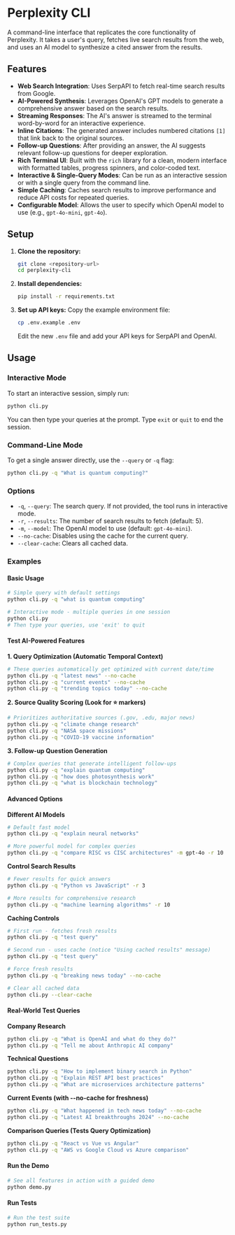 # Perplexity CLI

A command-line interface that replicates the core functionality of Perplexity. It takes a user's query, fetches live search results from the web, and uses an AI model to synthesize a cited answer from the results.

## Features

- **Web Search Integration**: Uses SerpAPI to fetch real-time search results from Google.
- **AI-Powered Synthesis**: Leverages OpenAI's GPT models to generate a comprehensive answer based on the search results.
- **Streaming Responses**: The AI's answer is streamed to the terminal word-by-word for an interactive experience.
- **Inline Citations**: The generated answer includes numbered citations `[1]` that link back to the original sources.
- **Follow-up Questions**: After providing an answer, the AI suggests relevant follow-up questions for deeper exploration.
- **Rich Terminal UI**: Built with the `rich` library for a clean, modern interface with formatted tables, progress spinners, and color-coded text.
- **Interactive & Single-Query Modes**: Can be run as an interactive session or with a single query from the command line.
- **Simple Caching**: Caches search results to improve performance and reduce API costs for repeated queries.
- **Configurable Model**: Allows the user to specify which OpenAI model to use (e.g., `gpt-4o-mini`, `gpt-4o`).

## Setup

1.  **Clone the repository:**
    ```bash
    git clone <repository-url>
    cd perplexity-cli
    ```

2.  **Install dependencies:**
    ```bash
    pip install -r requirements.txt
    ```

3.  **Set up API keys:**
    Copy the example environment file:
    ```bash
    cp .env.example .env
    ```
    Edit the new `.env` file and add your API keys for SerpAPI and OpenAI.

## Usage

### Interactive Mode

To start an interactive session, simply run:
```bash
python cli.py
```
You can then type your queries at the prompt. Type `exit` or `quit` to end the session.

### Command-Line Mode

To get a single answer directly, use the `--query` or `-q` flag:
```bash
python cli.py -q "What is quantum computing?"
```

### Options

-   `-q`, `--query`: The search query. If not provided, the tool runs in interactive mode.
-   `-r`, `--results`: The number of search results to fetch (default: 5).
-   `-m`, `--model`: The OpenAI model to use (default: `gpt-4o-mini`).
-   `--no-cache`: Disables using the cache for the current query.
-   `--clear-cache`: Clears all cached data.

### Examples

#### Basic Usage
```bash
# Simple query with default settings
python cli.py -q "what is quantum computing"

# Interactive mode - multiple queries in one session
python cli.py
# Then type your queries, use 'exit' to quit
```

#### Test AI-Powered Features

**1. Query Optimization (Automatic Temporal Context)**
```bash
# These queries automatically get optimized with current date/time
python cli.py -q "latest news" --no-cache
python cli.py -q "current events" --no-cache
python cli.py -q "trending topics today" --no-cache
```

**2. Source Quality Scoring (Look for ⭐ markers)**
```bash
# Prioritizes authoritative sources (.gov, .edu, major news)
python cli.py -q "climate change research"
python cli.py -q "NASA space missions"
python cli.py -q "COVID-19 vaccine information"
```

**3. Follow-up Question Generation**
```bash
# Complex queries that generate intelligent follow-ups
python cli.py -q "explain quantum computing"
python cli.py -q "how does photosynthesis work"
python cli.py -q "what is blockchain technology"
```

#### Advanced Options

**Different AI Models**
```bash
# Default fast model
python cli.py -q "explain neural networks"

# More powerful model for complex queries
python cli.py -q "compare RISC vs CISC architectures" -m gpt-4o -r 10
```

**Control Search Results**
```bash
# Fewer results for quick answers
python cli.py -q "Python vs JavaScript" -r 3

# More results for comprehensive research
python cli.py -q "machine learning algorithms" -r 10
```

**Caching Controls**
```bash
# First run - fetches fresh results
python cli.py -q "test query"

# Second run - uses cache (notice "Using cached results" message)
python cli.py -q "test query"

# Force fresh results
python cli.py -q "breaking news today" --no-cache

# Clear all cached data
python cli.py --clear-cache
```

#### Real-World Test Queries

**Company Research**
```bash
python cli.py -q "What is OpenAI and what do they do?"
python cli.py -q "Tell me about Anthropic AI company"
```

**Technical Questions**
```bash
python cli.py -q "How to implement binary search in Python"
python cli.py -q "Explain REST API best practices"
python cli.py -q "What are microservices architecture patterns"
```

**Current Events (with --no-cache for freshness)**
```bash
python cli.py -q "What happened in tech news today" --no-cache
python cli.py -q "Latest AI breakthroughs 2024" --no-cache
```

**Comparison Queries (Tests Query Optimization)**
```bash
python cli.py -q "React vs Vue vs Angular"
python cli.py -q "AWS vs Google Cloud vs Azure comparison"
```

#### Run the Demo
```bash
# See all features in action with a guided demo
python demo.py
```

#### Run Tests
```bash
# Run the test suite
python run_tests.py
```
